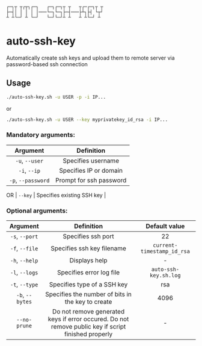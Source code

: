 ```
┌─┐┬ ┬┌┬┐┌─┐   ┌─┐┌─┐┬ ┬   ┬┌─┌─┐┬ ┬
├─┤│ │ │ │ │───└─┐└─┐├─┤───├┴┐├┤ └┬┘
┴ ┴└─┘ ┴ └─┘   └─┘└─┘┴ ┴   ┴ ┴└─┘ ┴ 
```

# auto-ssh-key
Automatically create ssh keys and upload them to remote server via password-based ssh connection

## Usage

```bash
./auto-ssh-key.sh -u USER -p -i IP...
```
or
```bash
./auto-ssh-key.sh -u USER --key myprivatekey_id_rsa -i IP...
```
### Mandatory arguments:
| Argument | Definition |
| :-------------: | :-------------: |
| `-u`, `--user` | Specifies username |
| `-i`, `--ip` | Specifies IP or domain |
| `-p`, `--password` | Prompt for ssh password |
OR
| `--key` | Specifies existing SSH key |

### Optional arguments:

| Argument | Definition | Default value |
| :-------------: | :-------------: | :-------------: |
| `-s`, `--port` | Specifies ssh port | 22 |
| `-f`, `--file` | Specifies ssh key filename | `current-timestamp_id_rsa` |
| `-h`, `--help` | Displays help | - |
| `-l`, `--logs` | Specifies error log file | `auto-ssh-key.sh.log` |
| `-t`, `--type` | Specifies type of a SSH key | rsa |
| `-b`, `--bytes` | Specifies the number of bits in the key to create | 4096 |
| `--no-prune` | Do not remove generated keys if error occured. Do not remove public key if script finished properly | - |
